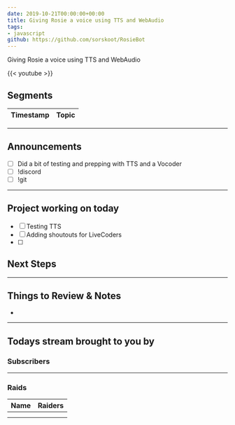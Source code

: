 ```yaml
---
date: 2019-10-21T00:00:00+00:00
title: Giving Rosie a voice using TTS and WebAudio
tags:
- javascript
github: https://github.com/sorskoot/RosieBot
---
```


Giving Rosie a voice using TTS and WebAudio

{{< youtube >}}

<!--more-->
## Segments

| Timestamp | Topic             |
| ---       | ---               |

---

## Announcements

- [ ] Did a bit of testing and prepping with TTS and a Vocoder
- [ ] !discord
- [ ] !git

---

## Project working on today

- [ ] Testing TTS
- [ ] Adding shoutouts for LiveCoders
- [ ] 

## Next Steps



---

## Things to Review & Notes

- 

---

## Todays stream brought to you by

### Subscribers

---

### Raids

| Name | Raiders |
| --- | --- |
| |  |
| |  |

